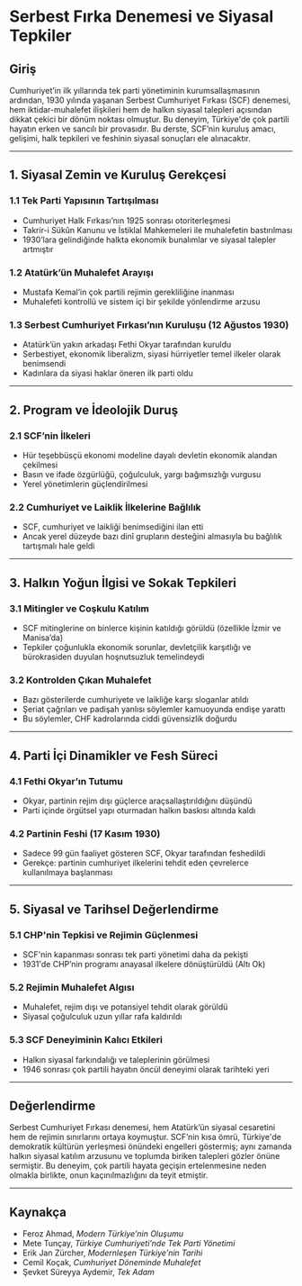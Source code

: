 # Serbest Fırka Denemesi ve Siyasal Tepkiler

## Giriş

Cumhuriyet’in ilk yıllarında tek parti yönetiminin kurumsallaşmasının ardından, 1930 yılında yaşanan Serbest Cumhuriyet Fırkası (SCF) denemesi, hem iktidar-muhalefet ilişkileri hem de halkın siyasal talepleri açısından dikkat çekici bir dönüm noktası olmuştur. Bu deneyim, Türkiye'de çok partili hayatın erken ve sancılı bir provasıdır. Bu derste, SCF’nin kuruluş amacı, gelişimi, halk tepkileri ve feshinin siyasal sonuçları ele alınacaktır.

---

## 1. Siyasal Zemin ve Kuruluş Gerekçesi

### 1.1 Tek Parti Yapısının Tartışılması

- Cumhuriyet Halk Fırkası’nın 1925 sonrası otoriterleşmesi
- Takrir-i Sükûn Kanunu ve İstiklal Mahkemeleri ile muhalefetin bastırılması
- 1930’lara gelindiğinde halkta ekonomik bunalımlar ve siyasal talepler artmıştır

### 1.2 Atatürk’ün Muhalefet Arayışı

- Mustafa Kemal’in çok partili rejimin gerekliliğine inanması
- Muhalefeti kontrollü ve sistem içi bir şekilde yönlendirme arzusu

### 1.3 Serbest Cumhuriyet Fırkası’nın Kuruluşu (12 Ağustos 1930)

- Atatürk’ün yakın arkadaşı Fethi Okyar tarafından kuruldu
- Serbestiyet, ekonomik liberalizm, siyasi hürriyetler temel ilkeler olarak benimsendi
- Kadınlara da siyasi haklar öneren ilk parti oldu

---

## 2. Program ve İdeolojik Duruş

### 2.1 SCF’nin İlkeleri

- Hür teşebbüsçü ekonomi modeline dayalı devletin ekonomik alandan çekilmesi
- Basın ve ifade özgürlüğü, çoğulculuk, yargı bağımsızlığı vurgusu
- Yerel yönetimlerin güçlendirilmesi

### 2.2 Cumhuriyet ve Laiklik İlkelerine Bağlılık

- SCF, cumhuriyet ve laikliği benimsediğini ilan etti
- Ancak yerel düzeyde bazı dinî grupların desteğini almasıyla bu bağlılık tartışmalı hale geldi

---

## 3. Halkın Yoğun İlgisi ve Sokak Tepkileri

### 3.1 Mitingler ve Coşkulu Katılım

- SCF mitinglerine on binlerce kişinin katıldığı görüldü (özellikle İzmir ve Manisa’da)
- Tepkiler çoğunlukla ekonomik sorunlar, devletçilik karşıtlığı ve bürokrasiden duyulan hoşnutsuzluk temelindeydi

### 3.2 Kontrolden Çıkan Muhalefet

- Bazı gösterilerde cumhuriyete ve laikliğe karşı sloganlar atıldı
- Şeriat çağrıları ve padişah yanlısı söylemler kamuoyunda endişe yarattı
- Bu söylemler, CHF kadrolarında ciddi güvensizlik doğurdu

---

## 4. Parti İçi Dinamikler ve Fesh Süreci

### 4.1 Fethi Okyar’ın Tutumu

- Okyar, partinin rejim dışı güçlerce araçsallaştırıldığını düşündü
- Parti içinde örgütsel yapı oturmadan halkın baskısı altında kaldı

### 4.2 Partinin Feshi (17 Kasım 1930)

- Sadece 99 gün faaliyet gösteren SCF, Okyar tarafından feshedildi
- Gerekçe: partinin cumhuriyet ilkelerini tehdit eden çevrelerce kullanılmaya başlanması

---

## 5. Siyasal ve Tarihsel Değerlendirme

### 5.1 CHP'nin Tepkisi ve Rejimin Güçlenmesi

- SCF'nin kapanması sonrası tek parti yönetimi daha da pekişti
- 1931'de CHP’nin programı anayasal ilkelere dönüştürüldü (Altı Ok)

### 5.2 Rejimin Muhalefet Algısı

- Muhalefet, rejim dışı ve potansiyel tehdit olarak görüldü
- Siyasal çoğulculuk uzun yıllar rafa kaldırıldı

### 5.3 SCF Deneyiminin Kalıcı Etkileri

- Halkın siyasal farkındalığı ve taleplerinin görülmesi
- 1946 sonrası çok partili hayatın öncül deneyimi olarak tarihteki yeri

---

## Değerlendirme

Serbest Cumhuriyet Fırkası denemesi, hem Atatürk’ün siyasal cesaretini hem de rejimin sınırlarını ortaya koymuştur. SCF’nin kısa ömrü, Türkiye'de demokratik kültürün yerleşmesi önündeki engelleri göstermiş; aynı zamanda halkın siyasal katılım arzusunu ve toplumda biriken talepleri gözler önüne sermiştir. Bu deneyim, çok partili hayata geçişin ertelenmesine neden olmakla birlikte, onun kaçınılmazlığını da teyit etmiştir.

---

## Kaynakça

- Feroz Ahmad, _Modern Türkiye’nin Oluşumu_
- Mete Tunçay, _Türkiye Cumhuriyeti’nde Tek Parti Yönetimi_
- Erik Jan Zürcher, _Modernleşen Türkiye’nin Tarihi_
- Cemil Koçak, _Cumhuriyet Döneminde Muhalefet_
- Şevket Süreyya Aydemir, _Tek Adam_
